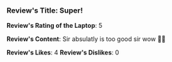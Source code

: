 ### Review's Title: Super!

**Review's Rating of the Laptop**: 5

**Review's Content**:
Sir absulatly is too good sir wow 💯🙏

**Review's Likes**: 4
**Review's Dislikes**: 0
